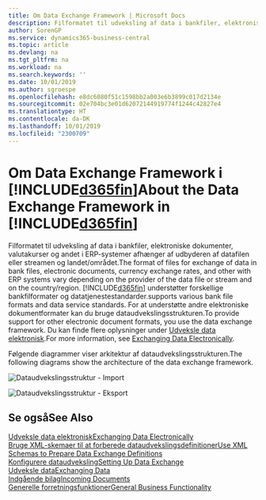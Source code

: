 ```yaml
---
title: Om Data Exchange Framework | Microsoft Docs
description: Filformatet til udveksling af data i bankfiler, elektroniske dokumenter, valutakurser og andet i ERP-systemer afhænger af udbyderen af datafilen eller streamen og landet/området.
author: SorenGP
ms.service: dynamics365-business-central
ms.topic: article
ms.devlang: na
ms.tgt_pltfrm: na
ms.workload: na
ms.search.keywords: ''
ms.date: 10/01/2019
ms.author: sgroespe
ms.openlocfilehash: e8dc6080f51c1598bb2a003e6b3899c017d2134e
ms.sourcegitcommit: 02e704bc3e01d62072144919774f1244c42827e4
ms.translationtype: HT
ms.contentlocale: da-DK
ms.lasthandoff: 10/01/2019
ms.locfileid: "2300709"
---
```

# <a name="about-the-data-exchange-framework-in-included365finincludesd365fin_mdmd"></a><span data-ttu-id="c4333-103">Om Data Exchange Framework i [!INCLUDE[d365fin](includes/d365fin_md.md)]</span><span class="sxs-lookup"><span data-stu-id="c4333-103">About the Data Exchange Framework in [!INCLUDE[d365fin](includes/d365fin_md.md)]</span></span>
<span data-ttu-id="c4333-104">Filformatet til udveksling af data i bankfiler, elektroniske dokumenter, valutakurser og andet i ERP-systemer afhænger af udbyderen af datafilen eller streamen og landet/området.</span><span class="sxs-lookup"><span data-stu-id="c4333-104">The format of files for exchange of data in bank files, electronic documents, currency exchange rates, and other with ERP systems vary depending on the provider of the data file or stream and on the country/region.</span></span> [!INCLUDE[d365fin](includes/d365fin_md.md)] <span data-ttu-id="c4333-105">understøtter forskellige bankfilformater og datatjenestestandarder.</span><span class="sxs-lookup"><span data-stu-id="c4333-105">supports various bank file formats and data service standards.</span></span> <span data-ttu-id="c4333-106">For at understøtte andre elektroniske dokumentformater kan du bruge dataudvekslingsstrukturen.</span><span class="sxs-lookup"><span data-stu-id="c4333-106">To provide support for other electronic document formats, you use the data exchange framework.</span></span> <span data-ttu-id="c4333-107">Du kan finde flere oplysninger under [Udveksle data elektronisk](across-data-exchange.md).</span><span class="sxs-lookup"><span data-stu-id="c4333-107">For more information, see [Exchanging Data Electronically](across-data-exchange.md).</span></span>    

 <span data-ttu-id="c4333-108">Følgende diagrammer viser arkitektur af dataudvekslingsstrukturen.</span><span class="sxs-lookup"><span data-stu-id="c4333-108">The following diagrams show the architecture of the data exchange framework.</span></span>  

 ![Dataudvekslingsstruktur &#45; Import](media/across-data-exchange/dataexchangeframework_import.png)  

 ![Dataudvekslingsstruktur &#45; Eksport](media/across-data-exchange/dataexchangeframework_export.png)  

## <a name="see-also"></a><span data-ttu-id="c4333-111">Se også</span><span class="sxs-lookup"><span data-stu-id="c4333-111">See Also</span></span>  
[<span data-ttu-id="c4333-112">Udveksle data elektronisk</span><span class="sxs-lookup"><span data-stu-id="c4333-112">Exchanging Data Electronically</span></span>](across-data-exchange.md)  
[<span data-ttu-id="c4333-113">Bruge XML-skemaer til at forberede dataudvekslingsdefinitioner</span><span class="sxs-lookup"><span data-stu-id="c4333-113">Use XML Schemas to Prepare Data Exchange Definitions</span></span>](across-how-to-use-xml-schemas-to-prepare-data-exchange-definitions.md)  
[<span data-ttu-id="c4333-114">Konfigurere dataudveksling</span><span class="sxs-lookup"><span data-stu-id="c4333-114">Setting Up Data Exchange</span></span>](across-set-up-data-exchange.md)  
[<span data-ttu-id="c4333-115">Udveksle data</span><span class="sxs-lookup"><span data-stu-id="c4333-115">Exchanging Data</span></span>](across-exchange-data.md)  
[<span data-ttu-id="c4333-116">Indgående bilag</span><span class="sxs-lookup"><span data-stu-id="c4333-116">Incoming Documents</span></span>](across-income-documents.md)  
[<span data-ttu-id="c4333-117">Generelle forretningsfunktioner</span><span class="sxs-lookup"><span data-stu-id="c4333-117">General Business Functionality</span></span>](ui-across-business-areas.md)  
